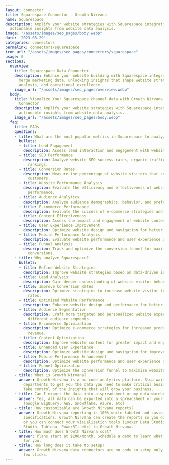```yaml
---
layout: connector
title: Squarespace Connector - Growth Nirvana
name: Squarespace
description: Amplify your website strategies with Squarespace integration, gaining
  actionable insights from website data analysis.
image: "/assets/images/seo_pages/body.webp"
date: '2023-08-29'
categories: connectors
permalink: connectors/squarespace
icon_url: "/assets/images/seo_pages/connectors/squarespace"
usage: 0
sections:
  overview:
    title: Squarespace Data Connector
    description: Enhance your website building with Squarespace integration. Seamlessly
      merge marketing data, unlocking insights that shape website strategies, lead
      analysis, and operational excellence.
    image_url: "/assets/images/seo_pages/overview.webp"
  body:
    title: Visualize Your Squarespace channel data with Growth Nirvana's Squarespace
      Connector
    description: Amplify your website strategies with Squarespace integration, gaining
      actionable insights from website data analysis.
    image_url: "/assets/images/seo_pages/body.webp"
  faq:
    title: FAQs
    questions:
    - title: What are the most popular metrics in Squarespace to analyze?
      bullets:
      - title: Lead Engagement
        description: Assess lead interaction and engagement with website materials.
      - title: SEO Performance
        description: Analyze website SEO success rates, organic traffic, and keyword
          rankings.
      - title: Conversion Rates
        description: Measure the percentage of website visitors that convert into
          customers.
      - title: Website Performance Analysis
        description: Evaluate the efficiency and effectiveness of website design and
          performance.
      - title: Audience Analytics
        description: Analyze audience demographics, behavior, and preferences.
      - title: E-commerce Performance
        description: Evaluate the success of e-commerce strategies and product sales.
      - title: Content Effectiveness
        description: Assess the impact and engagement of website content.
      - title: User Experience Improvement
        description: Optimize website design and navigation for better user experiences.
      - title: Mobile Performance Analysis
        description: Evaluate website performance and user experience on mobile devices.
      - title: Funnel Analysis
        description: Track and optimize the conversion funnel for maximum website
          conversions.
    - title: Why analyze Squarespace?
      bullets:
      - title: Refine Website Strategies
        description: Improve website strategies based on data-driven insights.
      - title: Lead Analysis
        description: Gain deeper understanding of website visitor behavior and preferences.
      - title: Improve Conversion Rates
        description: Optimize strategies to increase website visitor-to-customer conversion
          rates.
      - title: Optimized Website Performance
        description: Enhance website design and performance for better results.
      - title: Audience Segmentation
        description: Craft more targeted and personalized website experiences for
          different audience segments.
      - title: E-commerce Optimization
        description: Optimize e-commerce strategies for increased product sales and
          revenue.
      - title: Content Optimization
        description: Improve website content for greater impact and engagement.
      - title: Enhanced User Experience
        description: Optimize website design and navigation for improved user experiences.
      - title: Mobile Performance Enhancement
        description: Optimize website performance and user experience on mobile devices.
      - title: Funnel Optimization
        description: Optimize the conversion funnel to maximize website conversions.
    - title: What is Growth Nirvana?
      answer: Growth Nirvana is a no code analytics platform. Stop waiting for other
        departments to get you the data you need to make critical business decisions.
        Take control of the insights that will grow your business.
    - title: Can I export the data into a spreadsheet or my data warehouse?
      answer: Yes, all data can be exported into a spreadsheet or your data warehouse
        (Google BigQuery, AWS, Snowflake, Azure, etc)
    - title: How customizable are Growth Nirvana reports?
      answer: Growth Nirvana reporting is 100% white labeled and customized to your
        specifications. Growth Nirvana can create the reports so you don’t have to
        or you can connect your visualization tools (Looker Data Studio/Google Data
        Studio, Tableau, PowerBI, etc) to Growth Nirvana.
    - title: How much does Growth Nirvana cost?
      answer: Plans start at $200/month. Schedule a demo to learn what plan is best
        for you.
    - title: How long does it take to setup?
      answer: Growth Nirvana data connectors are no code so setup only requires a
        few clicks.
---
```

